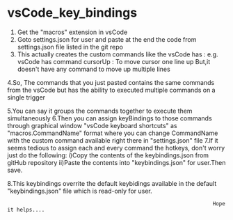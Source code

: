 # vsCode_key_bindings

1. Get the "macros" extension in vsCode
2. Goto settings.json for user and paste at the end the code from settings.json file listed in the git repo
3. This actually creates the custom commands like the vsCode has :
e.g.
vsCode has command cursorUp : To move cursor one line up
But,it doesn't have any command to move up multiple lines

4.So, The commands that you just pasted contains the same commands from the vsCode but has the ability to executed multiple commands on a single trigger

5.You can say it groups the commands together to execute them simultaneously
6.Then you can assign keyBindings to those commands through graphical window  "vsCode keyboard shortcuts"  as "macros.CommandName" format where you can change
CommandName with the custom command available right there in "settings.json" file
7.If it seems tedious to assign each and every command the hotkeys, don't worry just do the following:
    i)Copy the contents of the keybindings.json from gitHub repository
    ii)Paste the contents into  "keybindings.json" for user.Then save.

8.This keybindings overrite the default keybidings available in the default "keybindings.json" file which is read-only for user.

                                                                      Hope it helps....

